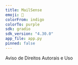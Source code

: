 ```yaml
---
title: MailSense
emoji: 🤖
colorFrom: indigo
colorTo: purple
sdk: gradio
sdk_version: "4.30.0"
app_file: app.py
pinned: false
---
```

Aviso de Direitos Autorais e Uso